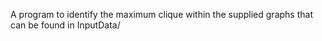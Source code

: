 A	program	to	identify	the	maximum	clique	within	the	supplied graphs that can be found in InputData/
